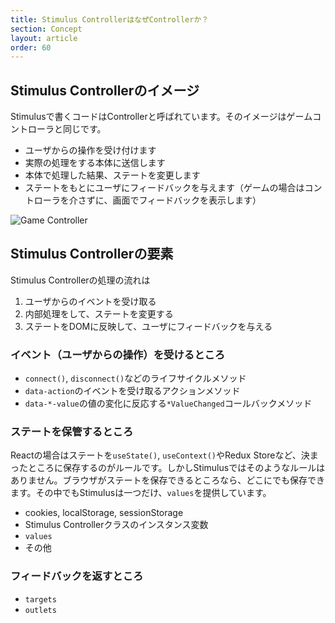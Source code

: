 ```yaml
---
title: Stimulus ControllerはなぜControllerか？
section: Concept
layout: article
order: 60
---
```


## Stimulus Controllerのイメージ

Stimulusで書くコードはControllerと呼ばれています。そのイメージはゲームコントローラと同じです。

* ユーザからの操作を受け付けます
* 実際の処理をする本体に送信します
* 本体で処理した結果、ステートを変更します
* ステートをもとにユーザにフィードバックを与えます（ゲームの場合はコントローラを介さずに、画面でフィードバックを表示します）

![Game Controller](content_images/game-controller.webp)

## Stimulus Controllerの要素

Stimulus Controllerの処理の流れは

1. ユーザからのイベントを受け取る
2. 内部処理をして、ステートを変更する
3. ステートをDOMに反映して、ユーザにフィードバックを与える

### イベント（ユーザからの操作）を受けるところ

* `connect()`, `disconnect()`などのライフサイクルメソッド
* `data-action`のイベントを受け取るアクションメソッド
* `data-*-value`の値の変化に反応する`*ValueChanged`コールバックメソッド

### ステートを保管するところ

Reactの場合はステートを`useState()`, `useContext()`やRedux Storeなど、決まったところに保存するのがルールです。しかしStimulusではそのようなルールはありません。ブラウザがステートを保存できるところなら、どこにでも保存できます。その中でもStimulusは一つだけ、`values`を提供しています。

* cookies, localStorage, sessionStorage
* Stimulus Controllerクラスのインスタンス変数
* `values`
* その他

### フィードバックを返すところ

* `targets`
* `outlets`
